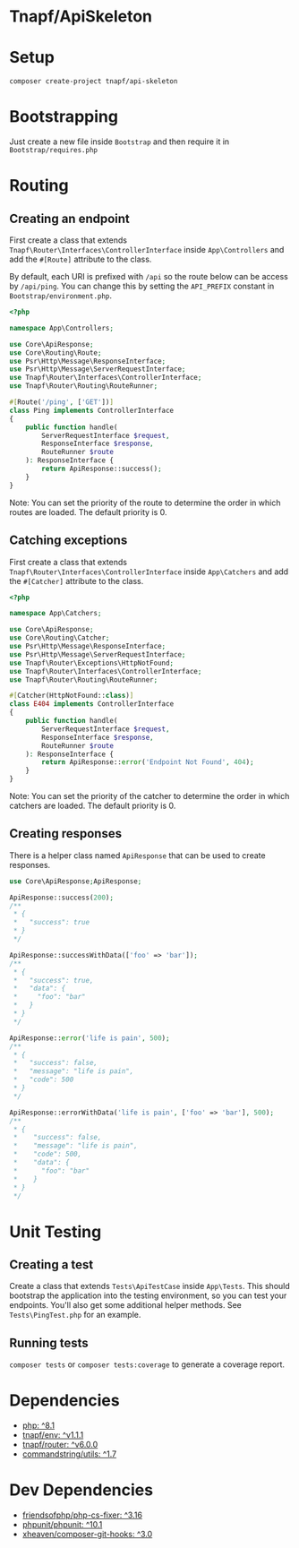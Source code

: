 # Tnapf/ApiSkeleton

# Setup
`composer create-project tnapf/api-skeleton`

# Bootstrapping

Just create a new file inside `Bootstrap` and then require it in `Bootstrap/requires.php`

# Routing

## Creating an endpoint

First create a class that extends `Tnapf\Router\Interfaces\ControllerInterface` inside `App\Controllers` and add the `#[Route]` attribute to the class.

By default, each URI is prefixed with `/api` so the route below can be access by `/api/ping`. You can change this by setting the `API_PREFIX` constant in `Bootstrap/environment.php`.

```php
<?php

namespace App\Controllers;

use Core\ApiResponse;
use Core\Routing\Route;
use Psr\Http\Message\ResponseInterface;
use Psr\Http\Message\ServerRequestInterface;
use Tnapf\Router\Interfaces\ControllerInterface;
use Tnapf\Router\Routing\RouteRunner;

#[Route('/ping', ['GET'])]
class Ping implements ControllerInterface
{
    public function handle(
        ServerRequestInterface $request,
        ResponseInterface $response,
        RouteRunner $route
    ): ResponseInterface {
        return ApiResponse::success();
    }
}
```
Note: You can set the priority of the route to determine the order in which routes are loaded. The default priority is 0.

## Catching exceptions

First create a class that extends `Tnapf\Router\Interfaces\ControllerInterface` inside `App\Catchers` and add the `#[Catcher]` attribute to the class.

```php
<?php

namespace App\Catchers;

use Core\ApiResponse;
use Core\Routing\Catcher;
use Psr\Http\Message\ResponseInterface;
use Psr\Http\Message\ServerRequestInterface;
use Tnapf\Router\Exceptions\HttpNotFound;
use Tnapf\Router\Interfaces\ControllerInterface;
use Tnapf\Router\Routing\RouteRunner;

#[Catcher(HttpNotFound::class)]
class E404 implements ControllerInterface
{
    public function handle(
        ServerRequestInterface $request,
        ResponseInterface $response,
        RouteRunner $route
    ): ResponseInterface {
        return ApiResponse::error('Endpoint Not Found', 404);
    }
}
```
Note: You can set the priority of the catcher to determine the order in which catchers are loaded. The default priority is 0.

## Creating responses

There is a helper class named `ApiResponse` that can be used to create responses.

```php
use Core\ApiResponse;ApiResponse;

ApiResponse::success(200);
/**
 * {
 *   "success": true
 * }
 */

ApiResponse::successWithData(['foo' => 'bar']);
/**
 * {
 *   "success": true,
 *   "data": {
 *     "foo": "bar"
 *   }
 * } 
 */

ApiResponse::error('life is pain', 500);
/**
 * {
 *   "success": false,
 *   "message": "life is pain",
 *   "code": 500
 * } 
 */

ApiResponse::errorWithData('life is pain', ['foo' => 'bar'], 500);
/**
 * {
 *    "success": false,
 *    "message": "life is pain",
 *    "code": 500,
 *    "data": {
 *      "foo": "bar"
 *    } 
 * }
 */
```

# Unit Testing

## Creating a test

Create a class that extends `Tests\ApiTestCase` inside `App\Tests`. This should bootstrap the application into the testing environment, so you can test your endpoints. You'll also get some additional helper methods. See `Tests\PingTest.php` for an example.

## Running tests

`composer tests` or `composer tests:coverage` to generate a coverage report.

# Dependencies

* [php: ^8.1](https://www.php.net/downloads.php)
* [tnapf/env: ^v1.1.1](https://packagist.org/packages/tnapf/env)
* [tnapf/router: ^v6.0.0](https://packagist.org/packages/tnapf/router)
* [commandstring/utils: ^1.7](https://packagist.org/packages/commandstring/utils)

# Dev Dependencies

* [friendsofphp/php-cs-fixer: ^3.16](https://packagist.org/packages/friendsofphp/php-cs-fixer)
* [phpunit/phpunit: ^10.1](https://www.php.net/downloads.php)
* [xheaven/composer-git-hooks: ^3.0](https://packagist.org/packages/xheaven/composer-git-hooks)

